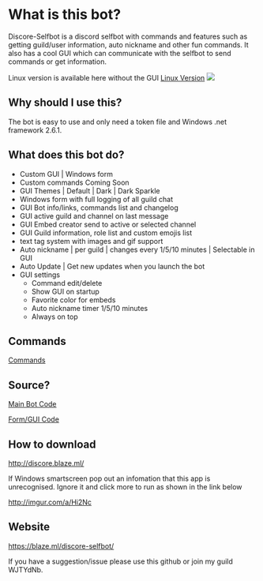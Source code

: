 # What is this bot?
Discore-Selfbot is a discord selfbot with commands and features such as getting guild/user information, auto nickname and other fun commands. It also has a cool GUI which can communicate with the selfbot to send commands or get information.

Linux version is available here without the GUI [Linux Version](https://github.com/ArchboxDev/Discore-Selfbot-Linux)
![](http://i.imgur.com/OpXQJ2u.png)
## Why should I use this?
The bot is easy to use and only need a token file and Windows .net framework 2.6.1.

## What does this bot do?

- Custom GUI | Windows form
- Custom commands Coming Soon
- GUI Themes | Default | Dark | Dark Sparkle
- Windows form with full logging of all guild chat
- GUI Bot info/links, commands list and changelog
- GUI active guild and channel on last message
- GUI Embed creator send to active or selected channel
- GUI Guild information, role list and custom emojis list
- text tag system with images and gif support
- Auto nickname | per guild | changes every 1/5/10 minutes | Selectable in GUI
- Auto Update | Get new updates when you launch the bot
- GUI settings
  - Command edit/delete
  - Show GUI on startup
  - Favorite color for embeds
  - Auto nickname timer 1/5/10 minutes
  - Always on top
  
## Commands
[Commands](https://github.com/ArchboxDev/Discore-Selfbot/blob/master/Commands.md)

## Source?
[Main Bot Code](https://github.com/ArchboxDev/Discore-Selfbot/blob/master/Discore-Selfbot/Program.cs)

[Form/GUI Code](https://github.com/ArchboxDev/Discore-Selfbot/blob/master/Discore-Selfbot/GUI.cs)
## How to download
http://discore.blaze.ml/

If Windows smartscreen pop out an infomation that this app is unrecognised. Ignore it and click more to run as shown in the link below

http://imgur.com/a/Hi2Nc

## Website
https://blaze.ml/discore-selfbot/

If you have a suggestion/issue please use this github or join my guild WJTYdNb.
